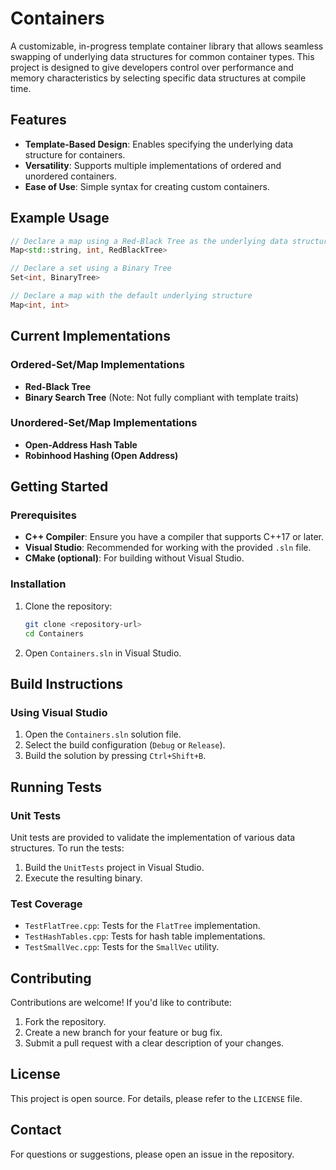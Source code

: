 # Containers

A customizable, in-progress template container library that allows seamless swapping of underlying data structures for common container types. This project is designed to give developers control over performance and memory characteristics by selecting specific data structures at compile time.

## Features

- **Template-Based Design**: Enables specifying the underlying data structure for containers.
- **Versatility**: Supports multiple implementations of ordered and unordered containers.
- **Ease of Use**: Simple syntax for creating custom containers.

## Example Usage

```cpp
// Declare a map using a Red-Black Tree as the underlying data structure
Map<std::string, int, RedBlackTree>

// Declare a set using a Binary Tree
Set<int, BinaryTree>

// Declare a map with the default underlying structure
Map<int, int>
```

## Current Implementations

### Ordered-Set/Map Implementations
- **Red-Black Tree**
- **Binary Search Tree** (Note: Not fully compliant with template traits)

### Unordered-Set/Map Implementations
- **Open-Address Hash Table**
- **Robinhood Hashing (Open Address)**

## Getting Started

### Prerequisites
- **C++ Compiler**: Ensure you have a compiler that supports C++17 or later.
- **Visual Studio**: Recommended for working with the provided `.sln` file.
- **CMake (optional)**: For building without Visual Studio.

### Installation
1. Clone the repository:
   ```bash
   git clone <repository-url>
   cd Containers
   ```
2. Open `Containers.sln` in Visual Studio.

## Build Instructions

### Using Visual Studio
1. Open the `Containers.sln` solution file.
2. Select the build configuration (`Debug` or `Release`).
3. Build the solution by pressing `Ctrl+Shift+B`.

## Running Tests

### Unit Tests
Unit tests are provided to validate the implementation of various data structures. To run the tests:

1. Build the `UnitTests` project in Visual Studio.
2. Execute the resulting binary.

### Test Coverage
- `TestFlatTree.cpp`: Tests for the `FlatTree` implementation.
- `TestHashTables.cpp`: Tests for hash table implementations.
- `TestSmallVec.cpp`: Tests for the `SmallVec` utility.

## Contributing

Contributions are welcome! If you'd like to contribute:
1. Fork the repository.
2. Create a new branch for your feature or bug fix.
3. Submit a pull request with a clear description of your changes.

## License
This project is open source. For details, please refer to the `LICENSE` file.

## Contact
For questions or suggestions, please open an issue in the repository.
